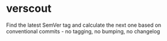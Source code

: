 # verscout
Find the latest SemVer tag and calculate the next one based on conventional commits - no tagging, no bumping, no changelog
